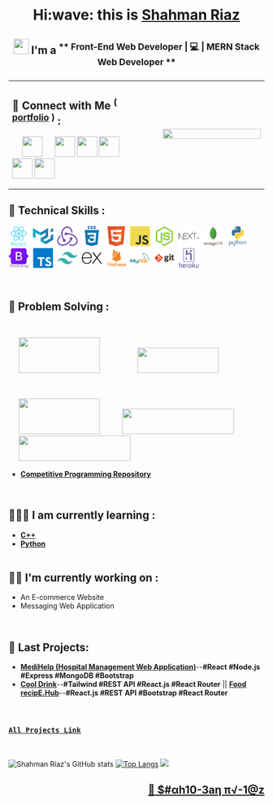 <h1 align='center'> Hi:wave: this is <a href="https://shahman-riaz.web.app/"><b>Shahman Riaz</b></a> </h1>
<h2 align='center'><img src="https://user-images.githubusercontent.com/76748226/174168550-bf815dc9-a013-426d-9189-d031da021ebb.png" height='30' width='30'/> I'm a <sup>**  Front-End Web Developer  | 💻 |   MERN Stack Web Developer  **</sup></h2>




<table style=" border-collapse: no-collapse;">
  
 <tr >
    <td align="left" style="margin-top: 0%" width="50%">
    
 <h2> 🤝 Connect with Me <sup>( <a href="https://shahman-riaz.web.app/"><b>portfolio</b></a> )</sup> : </h2>
<p><a href="https://www.linkedin.com/in/shahman-riaz/" style="padding: 20px"><img width='40' height='40' src='https://i.ibb.co/kXWB7pG/linkedin.png'></a> <a href="mailto:shahmanriaz07@gmail.com"><img width='40' height='40' src=https://i.ibb.co/4pwYqpT/icons8-email-open-48.png'></a> <a href="https://www.facebook.com/smn.riaz"><img width='40' height='40' src='https://i.ibb.co/hB2T8mL/facebook.png'></a> <a href="https://wa.me/+8801631214301" target="_blank"><img width='40' height='40' src='https://i.ibb.co/Dbs7sg9/icons8-whatsapp-48.png'></a> <a href="#"><img width='40' height='40' src='https://i.ibb.co/Q9Rq80S/twitter.png'></a> <a href="https://www.instagram.com/smn.riaz"><img width='40' height='40' src='https://i.ibb.co/NZ7jg8J/icons8-instagram-48.png'></a> 
</p>
    
   </td>
   <td >
  
  <p align='right'><img width='90%' height='50%' src='https://shahman-riaz.web.app/static/media/skillPic.18f0fc82.gif'></p> 
  
  
  </td>
 </tr>
</table>





  ## 💼 Technical Skills :
  <div>
   
  <img src="https://github.com/devicons/devicon/blob/master/icons/react/react-original-wordmark.svg" title="React" alt="React" width="40" height="40"/>&nbsp;
  <img src="https://github.com/devicons/devicon/blob/master/icons/materialui/materialui-original.svg" title="Material UI" alt="Material UI" width="40" height="40"/>&nbsp;
  <img src="https://github.com/devicons/devicon/blob/master/icons/redux/redux-original.svg" title="Redux" alt="Redux " width="40" height="40"/>&nbsp;
  <img src="https://github.com/devicons/devicon/blob/master/icons/css3/css3-plain-wordmark.svg"  title="CSS3" alt="CSS" width="40" height="40"/>&nbsp;
  <img src="https://github.com/devicons/devicon/blob/master/icons/html5/html5-original.svg" title="HTML5" alt="HTML" width="40" height="40"/>&nbsp;
  <img src="https://github.com/devicons/devicon/blob/master/icons/javascript/javascript-original.svg" title="JavaScript" alt="JavaScript" width="40" height="40"/>&nbsp;
     <img src="https://github.com/devicons/devicon/blob/master/icons/nodejs/nodejs-original.svg" title="NodeJs" alt="NodeJs" width="40" height="40"/>&nbsp;
 <img style="background-color:white" src="https://github.com/devicons/devicon/blob/master/icons/nextjs/nextjs-original-wordmark.svg" title="NextJs" alt="NextJs" width="40" height="40"/>&nbsp;
 <img src="https://github.com/devicons/devicon/blob/master/icons/mongodb/mongodb-original-wordmark.svg" title="MongoDB" alt="MongoDB" width="40" height="40"/>&nbsp;
 <img src="https://github.com/devicons/devicon/blob/master/icons/python/python-original-wordmark.svg" title="Python" alt="Python" width="40" height="40"/>&nbsp;
 <img src="https://github.com/devicons/devicon/blob/master/icons/bootstrap/bootstrap-original-wordmark.svg" title="Bootstrap" alt="Bootstrap" width="40" height="40"/>&nbsp;
 <img src="https://github.com/devicons/devicon/blob/master/icons/typescript/typescript-original.svg" title="TypeScript" alt="TypeScript" width="40" height="40"/>&nbsp;
 <img src="https://github.com/devicons/devicon/blob/master/icons/tailwindcss/tailwindcss-plain.svg" title="TailwindCss" alt="TailwindCss" width="40" height="40"/>&nbsp;
    <img src="https://github.com/devicons/devicon/blob/master/icons/express/express-original.svg" title="Express" alt="Express" width="40" height="40"/>&nbsp;
  <img src="https://github.com/devicons/devicon/blob/master/icons/firebase/firebase-plain-wordmark.svg" title="Firebase" alt="Firebase" width="40" height="40"/>&nbsp;
  <img src="https://github.com/devicons/devicon/blob/master/icons/mysql/mysql-original-wordmark.svg" title="MySQL"  alt="MySQL" width="40" height="40"/>&nbsp;
     <img src="https://github.com/devicons/devicon/blob/master/icons/git/git-original-wordmark.svg" title="Git" alt="Git" width="40" height="40"/>&nbsp; 
    <img src="https://github.com/devicons/devicon/blob/master/icons/heroku/heroku-original-wordmark.svg" title="Heroku" alt="Heroku" width="40" height="40"/>&nbsp;
</div><br />
  
  
## 🧠 Problem Solving :
  <div>
  <p>
  <a href="https://www.codechef.com/users/smn_riaz" style="padding: 20px"><img width='160' height='70' src='https://user-images.githubusercontent.com/76748226/176306091-3868e876-9e10-46ac-ba7f-893125832ba3.png'></a> <a href="https://www.hackerrank.com/smn_riaz" ><img width='160' height='50' style="padding:50px" src='https://user-images.githubusercontent.com/76748226/176305481-603f783a-6543-41d2-a893-a582c514ffe4.jpg'></a> <a href="https://leetcode.com/smn_riaz/" style="padding: 20px"><img width='160' height='70' src='https://user-images.githubusercontent.com/76748226/176306465-33b95842-fdd6-4535-8cf2-c6eef339b2c1.png'></a> <a href="https://codeforces.com/profile/smnriaz" style="padding:20px"><img width='220' height='50' src='https://user-images.githubusercontent.com/76748226/176308406-c3f09af3-1496-432d-8512-2fcd3abc24ba.jpeg'></a> 
  <a href="https://www.hackerearth.com/@shahman" style="padding:20px"><img width='220' height='50' src='https://user-images.githubusercontent.com/76748226/180616495-b4538d88-448e-4f8e-9e61-6de045acef0b.png'></a>
  </p>
  </div>
  
   - <a href="https://github.com/Shahman-Riaz/Competitive-Programming"><b>Competitive Programming Repository</b></a>
  
  <br />
  
  
  ## 👨🏻‍🎓 I am currently learning :
- <a href="https://github.com/Shahman-Riaz/LearnReactNative"><b>C++</b></a>
- <a href="https://github.com/Shahman-Riaz/LearnPracticePython"><b>Python</b></a>
  <br />
  <br />
  

## 👨‍💻 I'm currently working on :
- An E-commerce Website
- Messaging Web Application
<br />
  

  

  ## 📌 Last Projects: 
  - <a href="https://github.com/Shahman-Riaz/mediHelp-hospital-webapp"><b>MediHelp (Hospital Management Web Application)</b></a>--<b>#React #Node.js #Express #MongoDB #Bootstrap</b>
  - <a href="https://github.com/Shahman-Riaz/cool-drink-tailwind-rest-api"><b>Cool Drink</b></a>--<b>#Tailwind #REST API #React.js #React Router</b> || <a href="https://github.com/Shahman-Riaz/API-integration-restaurant/"><b>Food recipE.Hub</b></a>--<b>#React.js #REST API #Bootstrap #React Router</b>
  <br />
 
  ### [`All Projects Link`](https://github.com/Shahman-Riaz?tab=repositories)
  <br />
  
  ![Shahman Riaz's GitHub stats](https://github-readme-stats.vercel.app/api?username=shahman-riaz&show_icons=true&theme=radical)  [![Top Langs](https://github-readme-stats.vercel.app/api/top-langs/?username=shahman-riaz&layout=compact)](https://github.com/shahman-riaz/github-readme-stats)  ![](https://komarev.com/ghpvc/?username=shahman-riaz&color=blue) 

<h2 align='right'><a href="https://shahman-riaz.web.app/"><b>🤖 $#αh10-3aη  π√-1@z</b></a></h2>
